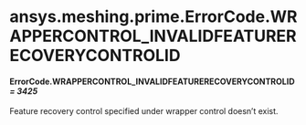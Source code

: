 <a id="ansys-meshing-prime-errorcode-wrappercontrol-invalidfeaturerecoverycontrolid"></a>

# ansys.meshing.prime.ErrorCode.WRAPPERCONTROL_INVALIDFEATURERECOVERYCONTROLID

<a id="ansys.meshing.prime.ErrorCode.WRAPPERCONTROL_INVALIDFEATURERECOVERYCONTROLID"></a>

#### ErrorCode.WRAPPERCONTROL_INVALIDFEATURERECOVERYCONTROLID *= 3425*

Feature recovery control specified under wrapper control doesn’t exist.

<!-- !! processed by numpydoc !! -->
